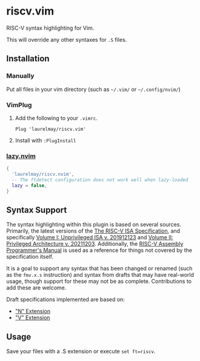 # riscv.vim

RISC-V syntax highlighting for Vim.

This will override any other syntaxes for `.S` files.

## Installation

### Manually

Put all files in your vim directory (such as `~/.vim/` or `~/.config/nvim/`)

### VimPlug

1. Add the following to your `.vimrc`.

   ```vim
   Plug 'laurelmay/riscv.vim'
   ```
2. Install with `:PlugInstall`

### [lazy.nvim](https://github.com/folke/lazy.nvim)

```lua
{
  'laurelmay/riscv.nvim',
  -- The ftdetect configuration does not work well when lazy-loaded
  lazy = false,
}
```

## Syntax Support

The syntax highlighting within this plugin is based on several sources.
Primarily, the latest versions of the [The RISC-V ISA Specification][spec],
and specifically [Volume I: Unprivileged ISA v. 201912123][vol1] and
[Volume II: Privileged Architecture v. 20211203][vol2]. Additionally, the
[RISC-V Assembly Programmer's Manual][riscv-asm] is used as a reference for
things not covered by the specification itself.

[spec]: https://riscv.org/technical/specifications/
[vol1]: https://github.com/riscv/riscv-isa-manual/releases/download/Ratified-IMAFDQC/riscv-spec-20191213.pdf
[vol2]: https://github.com/riscv/riscv-isa-manual/releases/download/Priv-v1.12/riscv-privileged-20211203.pdf
[riscv-asm]: https://github.com/riscv-non-isa/riscv-asm-manual/blob/master/riscv-asm.md

It is a goal to support any syntax that has been changed or renamed (such as
the `fmv.x.s` instruction) and syntax from drafts that may have real-world
usage, though support for these may not be as complete. Contributions to add
these are welcome.

Draft specifications implemented are based on:

- ["N" Extension](https://five-embeddev.com/riscv-isa-manual/latest/n.html#chap:n)
- ["V" Extension](https://github.com/riscv/riscv-v-spec/releases/tag/v1.0)

## Usage

Save your files with a .S extension or execute `set ft=riscv`.
